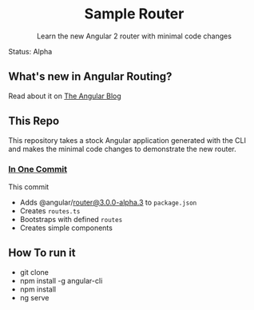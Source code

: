 <p align="center">
  <h1 align="center">Sample Router</h1>
  <p align="center">Learn the new Angular 2 router with minimal code changes</p>
</p>

Status: Alpha

## What's new in Angular Routing?
Read about it on [The Angular Blog](https://angularjs.blogspot.com/2016/06/improvements-coming-for-routing-in.html)

## This Repo
This repository takes a stock Angular application generated with the CLI and makes the minimal code changes to demonstrate the new router.

### [In One Commit](https://github.com/PeEllAvaj/router-sample-project/commit/f20fe05803c1675d904e9705f55095dde9e0d77c)

This commit
* Adds @angular/router@3.0.0-alpha.3 to `package.json`
* Creates `routes.ts`
* Bootstraps with defined `routes`
* Creates simple components 

## How To run it
* git clone 
* npm install -g angular-cli
* npm install
* ng serve
